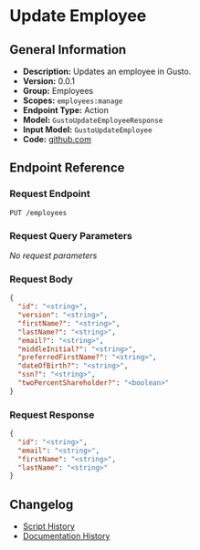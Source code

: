 <!-- BEGIN GENERATED CONTENT -->
# Update Employee

## General Information

- **Description:** Updates an employee in Gusto.
- **Version:** 0.0.1
- **Group:** Employees
- **Scopes:** `employees:manage`
- **Endpoint Type:** Action
- **Model:** `GustoUpdateEmployeeResponse`
- **Input Model:** `GustoUpdateEmployee`
- **Code:** [github.com](https://github.com/NangoHQ/integration-templates/tree/main/integrations/gusto/actions/update-employee.ts)


## Endpoint Reference

### Request Endpoint

`PUT /employees`

### Request Query Parameters

_No request parameters_

### Request Body

```json
{
  "id": "<string>",
  "version": "<string>",
  "firstName?": "<string>",
  "lastName?": "<string>",
  "email?": "<string>",
  "middleInitial?": "<string>",
  "preferredFirstName?": "<string>",
  "dateOfBirth?": "<string>",
  "ssn?": "<string>",
  "twoPercentShareholder?": "<boolean>"
}
```

### Request Response

```json
{
  "id": "<string>",
  "email": "<string>",
  "firstName": "<string>",
  "lastName": "<string>"
}
```

## Changelog

- [Script History](https://github.com/NangoHQ/integration-templates/commits/main/integrations/gusto/actions/update-employee.ts)
- [Documentation History](https://github.com/NangoHQ/integration-templates/commits/main/integrations/gusto/actions/update-employee.md)

<!-- END  GENERATED CONTENT -->

